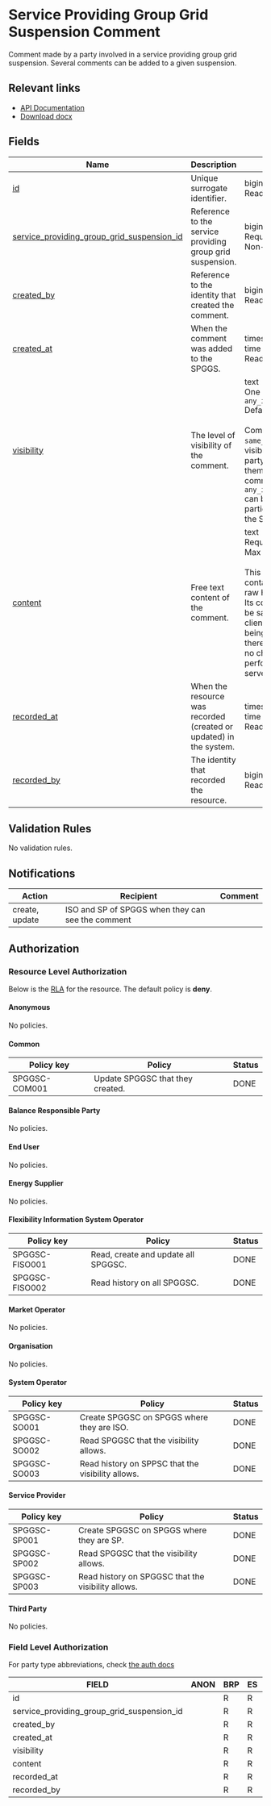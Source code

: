 # Service Providing Group Grid Suspension Comment

Comment made by a party involved in a service providing group grid suspension.
Several comments can be added to a given suspension.

## Relevant links

* [API Documentation](../api/v0/index.html#/operations/list_service_providing_group_grid_suspension_comment)
* [Download docx](../download/service_providing_group_grid_suspension_comment.docx)

## Fields

| Name                                                                                                                                                               | Description                                                        | Format                                                                                                                                                                                                                                                              | Reference                                                                                         |
|--------------------------------------------------------------------------------------------------------------------------------------------------------------------|--------------------------------------------------------------------|---------------------------------------------------------------------------------------------------------------------------------------------------------------------------------------------------------------------------------------------------------------------|---------------------------------------------------------------------------------------------------|
| <a name="field-id" href="#field-id">id</a>                                                                                                                         | Unique surrogate identifier.                                       | bigint<br/>Read only                                                                                                                                                                                                                                                |                                                                                                   |
| <a name="field-service_providing_group_grid_suspension_id" href="#field-service_providing_group_grid_suspension_id">service_providing_group_grid_suspension_id</a> | Reference to the service providing group grid suspension.          | bigint<br/>Required<br/>Non-updatable                                                                                                                                                                                                                               | [service_providing_group_grid_suspension.id](service_providing_group_grid_suspension.md#field-id) |
| <a name="field-created_by" href="#field-created_by">created_by</a>                                                                                                 | Reference to the identity that created the comment.                | bigint<br/>Read only                                                                                                                                                                                                                                                |                                                                                                   |
| <a name="field-created_at" href="#field-created_at">created_at</a>                                                                                                 | When the comment was added to the SPGGS.                           | timestamp with time zone<br/>Read only                                                                                                                                                                                                                              |                                                                                                   |
| <a name="field-visibility" href="#field-visibility">visibility</a>                                                                                                 | The level of visibility of the comment.                            | text<br/>One of: `same_party`, `any_involved_party`<br/>Default: `same_party`<br/><br/>Comments marked `same_party` are visible only to the party that creates them, whereas comments marked `any_involved_party` can be seen by all parties involved in the SPGGS. |                                                                                                   |
| <a name="field-content" href="#field-content">content</a>                                                                                                          | Free text content of the comment.                                  | text<br/>Required<br/>Max length: `2048`<br/><br/>This field can contain rich text in raw HTML format. Its content should be sanitised on the client side before being displayed, as there is currently no check performed on the server.                           |                                                                                                   |
| <a name="field-recorded_at" href="#field-recorded_at">recorded_at</a>                                                                                              | When the resource was recorded (created or updated) in the system. | timestamp with time zone<br/>Read only                                                                                                                                                                                                                              |                                                                                                   |
| <a name="field-recorded_by" href="#field-recorded_by">recorded_by</a>                                                                                              | The identity that recorded the resource.                           | bigint<br/>Read only                                                                                                                                                                                                                                                |                                                                                                   |

## Validation Rules

No validation rules.

## Notifications

| Action         | Recipient                                         | Comment |
|----------------|---------------------------------------------------|---------|
| create, update | ISO and SP of SPGGS when they can see the comment |         |

## Authorization

### Resource Level Authorization

Below is the [RLA](../technical/auth.md#resource-level-authorization-rla) for the
resource. The default policy is **deny**.

#### Anonymous

No policies.

#### Common

| Policy key    | Policy                                         | Status |
|---------------|------------------------------------------------|--------|
| SPGGSC-COM001 | Update SPGGSC that they created.               | DONE   |

#### Balance Responsible Party

No policies.

#### End User

No policies.

#### Energy Supplier

No policies.

#### Flexibility Information System Operator

| Policy key     | Policy                              | Status |
|----------------|-------------------------------------|--------|
| SPGGSC-FISO001 | Read, create and update all SPGGSC. | DONE   |
| SPGGSC-FISO002 | Read history on all SPGGSC.         | DONE   |

#### Market Operator

No policies.

#### Organisation

No policies.

#### System Operator

| Policy key   | Policy                                            | Status |
|--------------|---------------------------------------------------|--------|
| SPGGSC-SO001 | Create SPGGSC on SPGGS where they are ISO.        | DONE   |
| SPGGSC-SO002 | Read SPGGSC that the visibility allows.           | DONE   |
| SPGGSC-SO003 | Read history on SPPSC that the visibility allows. | DONE   |

#### Service Provider

| Policy key   | Policy                                             | Status |
|--------------|----------------------------------------------------|--------|
| SPGGSC-SP001 | Create SPGGSC on SPGGS where they are SP.          | DONE   |
| SPGGSC-SP002 | Read SPGGSC that the visibility allows.            | DONE   |
| SPGGSC-SP003 | Read history on SPGGSC that the visibility allows. | DONE   |

#### Third Party

No policies.

### Field Level Authorization

For party type abbreviations, check [the auth docs](../technical/auth.md#party-market-actors)

| FIELD                                      | ANON | BRP | ES | EU | FISO | MO | SO  | SP  | TP | ORG |
|--------------------------------------------|------|-----|----|----|------|----|-----|-----|----|-----|
| id                                         |      | R   | R  | R  | R    | R  | R   | R   | R  |     |
| service_providing_group_grid_suspension_id |      | R   | R  | R  | RC   | R  | RC  | RC  | R  |     |
| created_by                                 |      | R   | R  | R  | R    | R  | R   | R   | R  |     |
| created_at                                 |      | R   | R  | R  | R    | R  | R   | R   | R  |     |
| visibility                                 |      | R   | R  | R  | RCU  | R  | RCU | RCU | R  |     |
| content                                    |      | R   | R  | R  | RCU  | R  | RCU | RCU | R  |     |
| recorded_at                                |      | R   | R  | R  | R    | R  | R   | R   | R  |     |
| recorded_by                                |      | R   | R  | R  | R    | R  | R   | R   | R  |     |
